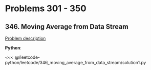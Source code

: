 # Problems 301 - 350

## 346. Moving Average from Data Stream

[Problem description](https://leetcode.com/problems/moving-average-from-data-stream/)

__Python__:

<<< @/leetcode-python/leetcode/346_moving_average_from_data_stream/solution1.py
